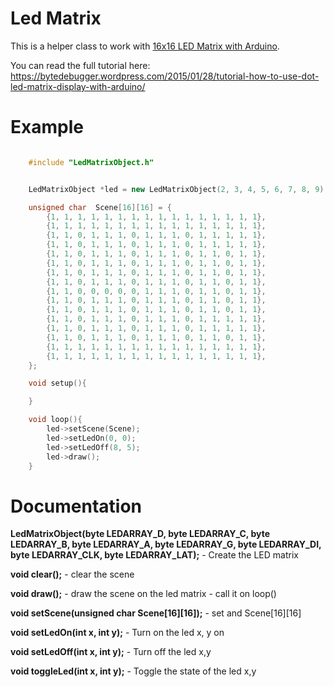 # Led Matrix

This is a helper class to work with [16x16 LED Matrix with Arduino](http://www.elabpeers.com/led-matrix-display.html).

You can read the full tutorial here: https://bytedebugger.wordpress.com/2015/01/28/tutorial-how-to-use-dot-led-matrix-display-with-arduino/

# Example
```c++

	#include "LedMatrixObject.h"


	LedMatrixObject *led = new LedMatrixObject(2, 3, 4, 5, 6, 7, 8, 9);

	unsigned char  Scene[16][16] = {
	    {1, 1, 1, 1, 1, 1, 1, 1, 1, 1, 1, 1, 1, 1, 1, 1},
	    {1, 1, 1, 1, 1, 1, 1, 1, 1, 1, 1, 1, 1, 1, 1, 1},
	    {1, 1, 0, 1, 1, 1, 0, 1, 1, 1, 0, 1, 1, 1, 1, 1},
	    {1, 1, 0, 1, 1, 1, 0, 1, 1, 1, 0, 1, 1, 1, 1, 1},
	    {1, 1, 0, 1, 1, 1, 0, 1, 1, 1, 0, 1, 1, 0, 1, 1},
	    {1, 1, 0, 1, 1, 1, 0, 1, 1, 1, 0, 1, 1, 0, 1, 1},
	    {1, 1, 0, 1, 1, 1, 0, 1, 1, 1, 0, 1, 1, 0, 1, 1},
	    {1, 1, 0, 1, 1, 1, 0, 1, 1, 1, 0, 1, 1, 0, 1, 1},
	    {1, 1, 0, 0, 0, 0, 0, 1, 1, 1, 0, 1, 1, 0, 1, 1},
	    {1, 1, 0, 1, 1, 1, 0, 1, 1, 1, 0, 1, 1, 0, 1, 1},
	    {1, 1, 0, 1, 1, 1, 0, 1, 1, 1, 0, 1, 1, 0, 1, 1},
	    {1, 1, 0, 1, 1, 1, 0, 1, 1, 1, 0, 1, 1, 1, 1, 1},
	    {1, 1, 0, 1, 1, 1, 0, 1, 1, 1, 0, 1, 1, 1, 1, 1},
	    {1, 1, 0, 1, 1, 1, 0, 1, 1, 1, 0, 1, 1, 0, 1, 1},
	    {1, 1, 1, 1, 1, 1, 1, 1, 1, 1, 1, 1, 1, 1, 1, 1},
	    {1, 1, 1, 1, 1, 1, 1, 1, 1, 1, 1, 1, 1, 1, 1, 1},
	};

	void setup(){

	}

	void loop(){
		led->setScene(Scene);
		led->setLedOn(0, 0);
		led->setLedOff(8, 5);
		led->draw();
	}
```

# Documentation

**LedMatrixObject(byte LEDARRAY_D, byte LEDARRAY_C, byte LEDARRAY_B, byte LEDARRAY_A, byte LEDARRAY_G, byte LEDARRAY_DI, byte LEDARRAY_CLK, byte LEDARRAY_LAT);** - Create the LED matrix

**void clear();** - clear the scene

**void draw();** - draw the scene on the led matrix - call it on loop()

**void setScene(unsigned char  Scene[16][16]);** - set and Scene[16][16]

**void setLedOn(int x, int y);** - Turn on the led x, y on

**void setLedOff(int x, int y);** -  Turn off the led x,y

**void toggleLed(int x, int y);** -  Toggle the state of the led x,y